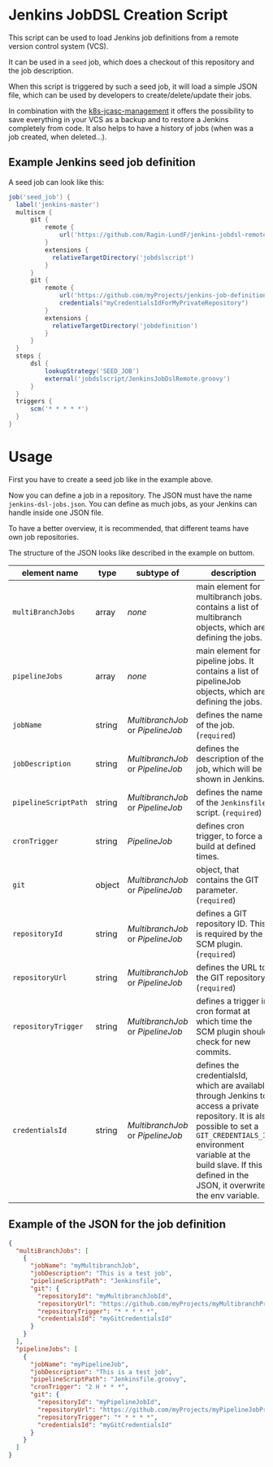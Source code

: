 # Jenkins JobDSL Creation Script #

This script can be used to load Jenkins job definitions from a remote version control system (VCS).

It can be used in a `seed` job, which does a checkout of this repository and the job description.

When this script is triggered by such a seed job, it will load a simple JSON file, which can be used by developers to create/delete/update their jobs.

In combination with the [k8s-jcasc-management](https://github.com/Ragin-LundF/k8s-jcasc-management) it offers the possibility to save everything in your VCS as a backup and to restore a Jenkins completely from code.
It also helps to have a history of jobs (when was a job created, when deleted...).

## Example Jenkins seed job definition ##

A seed job can look like this:

```groovy
job('seed_job') {
  label('jenkins-master')
  multiscm {
      git {
          remote {
              url('https://github.com/Ragin-LundF/jenkins-jobdsl-remote.git')
          }
          extensions {
            relativeTargetDirectory('jobdslscript')
          }
      }
      git {
          remote {
              url('https://github.com/myProjects/jenkins-job-definition.git')
              credentials("myCredentialsIdForMyPrivateRepository")
          }
          extensions {
            relativeTargetDirectory('jobdefinition')
          }
      }
  }
  steps {
      dsl {
          lookupStrategy('SEED_JOB')
          external('jobdslscript/JenkinsJobDslRemote.groovy')
      }
  }
  triggers {
      scm('* * * * *')
  }
}
```

# Usage #
First you have to create a seed job like in the example above.

Now you can define a job in a repository. The JSON must have the name `jenkins-dsl-jobs.json`.
You can define as much jobs, as your Jenkins can handle inside one JSON file.

To have a better overview, it is recommended, that different teams have own job repositories.

The structure of the JSON looks like described in the example on buttom.

| element name | type | subtype of | description |
| --- | --- | --- | --- | 
| `multiBranchJobs` | array | *none* | main element for multibranch jobs. It contains a list of multibranch objects, which are defining the jobs. |
| `pipelineJobs` | array | *none* | main element for pipeline jobs. It contains a list of pipelineJob objects, which are defining the jobs. |
| `jobName` | string | *MultibranchJob* or *PipelineJob* | defines the name of the job. (`required`) |
| `jobDescription` | string | *MultibranchJob* or *PipelineJob* | defines the description of the job, which will be shown in Jenkins. |
| `pipelineScriptPath` | string | *MultibranchJob* or *PipelineJob* | defines the name of the `Jenkinsfile` script. (`required`) |
| `cronTrigger` | string | *PipelineJob* | defines cron trigger, to force a build at defined times. |
| `git` | object | *MultibranchJob* or *PipelineJob* | object, that contains the GIT parameter. (`required`) |
| `repositoryId`| string | *MultibranchJob* or *PipelineJob* | defines a GIT repository ID. This is required by the SCM plugin. (`required`) |
| `repositoryUrl`| string | *MultibranchJob* or *PipelineJob* | defines the URL to the GIT repository. (`required`) |
| `repositoryTrigger`| string | *MultibranchJob* or *PipelineJob* | defines a trigger in cron format at which time the SCM plugin should check for new commits. |
| `credentialsId`| string | *MultibranchJob* or *PipelineJob* | defines the credentialsId, which are available through Jenkins to access a private repository. It is also possible to set a `GIT_CREDENTIALS_ID` environment variable at the build slave. If this is defined in the JSON, it overwrites the env variable. |

## Example of the JSON for the job definition ##

```json
{
  "multiBranchJobs": [
    {
      "jobName": "myMultibranchJob",
      "jobDescription": "This is a test job",
      "pipelineScriptPath": "Jenkinsfile",
      "git": {
        "repositoryId": "myMultibranchJobId",
        "repositoryUrl": "https://github.com/myProjects/myMultibranchProject.git",
        "repositoryTrigger": "* * * * *",
        "credentialsId": "myGitCredentialsId"
      }
    }
  ],
  "pipelineJobs": [
    {
      "jobName": "myPipelineJob",
      "jobDescription": "This is a test job",
      "pipelineScriptPath": "Jenkinsfile.groovy",
      "cronTrigger": "2 H * * *",
      "git": {
        "repositoryId": "myPipelineJobId",
        "repositoryUrl": "https://github.com/myProjects/myPipelineJobProject.git",
        "repositoryTrigger": "* * * * *",
        "credentialsId": "myGitCredentialsId"
      }
    }
  ]
}
```
